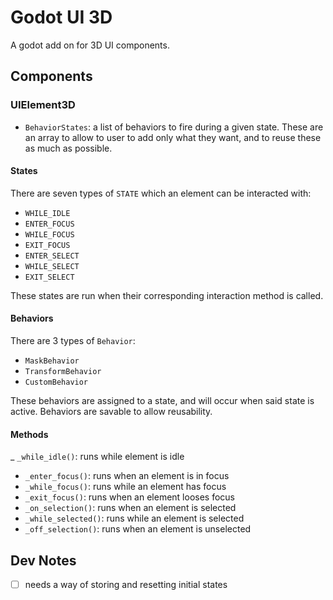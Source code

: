 # Godot UI 3D

A godot add on for 3D UI components.


## Components 

### UIElement3D

- `BehaviorStates`: a list of behaviors to fire during a given state. These are an array to allow to user to add only what they want, and to reuse these as much as possible.


#### States

There are seven types of `STATE` which an element can be interacted with: 
- `WHILE_IDLE`
- `ENTER_FOCUS`
- `WHILE_FOCUS`
- `EXIT_FOCUS`
- `ENTER_SELECT`
- `WHILE_SELECT`
- `EXIT_SELECT`

These states are run when their corresponding interaction method is called.


#### Behaviors

There are 3 types of `Behavior`:
- `MaskBehavior`
- `TransformBehavior`
- `CustomBehavior`

These behaviors are assigned to a state, and will occur when said state is active. Behaviors are savable to allow reusability.


#### Methods

_ `_while_idle()`: runs while element is idle
- `_enter_focus()`: runs when an element is in focus
- `_while_focus()`: runs while an element has focus
- `_exit_focus()`: runs when an element looses focus
- `_on_selection()`: runs when an element is selected 
- `_while_selected()`: runs while an element is selected 
- `_off_selection()`: runs when an element is unselected 


## Dev Notes

- [ ] needs a way of storing and resetting initial states
